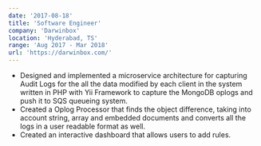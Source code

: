 ```yaml
---
date: '2017-08-18'
title: 'Software Engineer'
company: 'Darwinbox'
location: 'Hyderabad, TS'
range: 'Aug 2017 - Mar 2018'
url: 'https://darwinbox.com/'
---
```


- Designed and implemented a microservice architecture for capturing Audit Logs for the all the data modified by each client in the system written in PHP with Yii Framework to capture the MongoDB oplogs and push it to SQS queueing system.
- Created a Oplog Processor that finds the object difference, taking into account string, array and embedded documents and converts all the logs in a user readable format as well.
- Created an interactive dashboard that allows users to add rules.
